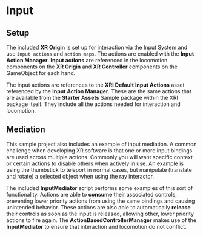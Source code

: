 # Input

## Setup

The included **XR Origin** is set up for interaction via the Input System and use `input actions` and `action maps`. The actions are enabled with the **Input Action Manager**. **Input actions** are referenced in the locomotion components on the **XR Origin** and **XR Controller** components on the GameObject for each hand.

The input actions are references to the **XRI Default Input Actions** asset referenced by the **Input Action Manager**. These are the same actions that are available from the **Starter Assets** Sample package within the XRI package itself. They include all the actions needed for interaction and locomotion.

## Mediation

This sample project also includes an example of input mediation. A common challenge when developing XR software is that one or more input bindings are used across multiple actions. Commonly you will want specific context or certain actions to disable others when actively in use. An example is using the thumbstick to teleport in normal cases, but manipulate (translate and rotate) a selected object when using the ray interactor.

The included **InputMediator** script performs some examples of this sort of functionality. Actions are able to **consume** their associated controls, preventing lower priority actions from using the same bindings and causing unintended behavior. These actions are also able to automatically **release** their controls as soon as the input is released, allowing other, lower priority actions to fire again. The **ActionBasedControllerManager** makes use of the **InputMediator** to ensure that interaction and locomotion do not conflict.
